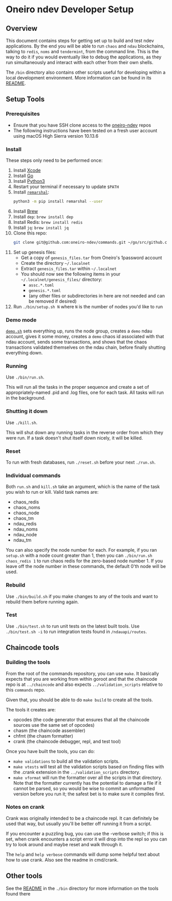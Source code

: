 # Oneiro ndev Developer Setup

## Overview

This document contains steps for getting set up to build and test ndev applications.  By the end you will be able to run `chaos` and `ndau` blockchains, talking to `redis`, `noms` and `tendermint`, from the command line.  This is the way to do it if you would eventually like to debug the applications, as they run simultaneously and interact with each other from their own shells.

The `/bin` directory also contains other scripts useful for developing within a local development environment.  More information can be found in its [README](bin/README.md).

## Setup Tools

### Prerequisites

* Ensure that you have SSH clone access to the [oneiro-ndev](https://github.com/oneiro-ndev) repos
* The following instructions have been tested on a fresh user account using macOS High Sierra version 10.13.6

### Install

These steps only need to be performed once:

1. Install [Xcode](https://itunes.apple.com/us/app/xcode/id497799835)
1. Install [Go](https://golang.org/doc/install)
1. Install [Python3](https://www.python.org/downloads/)
1. Restart your terminal if necessary to update `$PATH`
1. Install [`remarshal`](https://github.com/dbohdan/remarshal):
    ```sh
    python3 -m pip install remarshal --user
    ```
1. Install [Brew](https://brew.sh/)
1. Install `dep`: `brew install dep`
1. Install Redis: `brew install redis`
1. Install `jq`: `brew install jq`
1. Clone this repo:
    ```sh
    git clone git@github.com:oneiro-ndev/commands.git ~/go/src/github.com/oneiro-ndev/commands
    ```
1. Set up genesis files:
    - Get a copy of `genesis_files.tar` from Oneiro's 1password account
    - Create the directory `~/.localnet`
    - Extract `genesis_files.tar` within `~/.localnet`
    - You should now see the following items in your `~/.localnet/genesis_files/` directory:
        - `assc.*.toml`
        - `genesis.*.toml`
        - (any other files or subdirectories in here are not needed and can be removed if desired)
1. Run `./bin/setup.sh N` where `N` is the number of nodes you'd like to run

### Demo mode

[`demo.sh`](demo.sh) sets everything up, runs the node group, creates a `demo` ndau account, gives it some money, creates a `demo` chaos id associated with that ndau account, sends some transactions, and shows that the chaos transactions validated themselves on the ndau chain, before finally shutting everything down.

### Running

Use `./bin/run.sh`.

This will run all the tasks in the proper sequence and create a set of appropriately-named .pid and .log files, one for each task.  All tasks will run in the background.

### Shutting it down

Use `./kill.sh`.

This will shut down any running tasks in the reverse order from which they were run. If a task doesn't shut itself down nicely, it will be killed.

### Reset

To run with fresh databases, run `./reset.sh` before your next `./run.sh`.

### Individual commands

Both `run.sh` and `kill.sh` take an argument, which is the name of the task you wish to run or kill. Valid task names are:

* chaos_redis
* chaos_noms
* chaos_node
* chaos_tm
* ndau_redis
* ndau_noms
* ndau_node
* ndau_tm

You can also specify the node number for each.  For example, if you ran `setup.sh` with a node count greater than 1, then you can `./bin/run.sh chaos_redis 1` to run chaos redis for the zero-based node number 1.  If you leave off the node number in these commands, the default 0'th node will be used.

### Rebuild

Use `./bin/build.sh` if you make changes to any of the tools and want to rebuild them before running again.

### Test

Use `./bin/test.sh` to run unit tests on the latest built tools.
Use `./bin/test.sh -i` to run integration tests found in `/ndauapi/routes`.

## Chaincode tools

### Building the tools

From the root of the commands repository, you can use `make`. It basically expects that you are working from within goroot and that the chaincode repo is at `../chaincode` and also expects `../validation_scripts` relative to this `commands` repo.

Given that, you should be able to do `make build` to create all the tools.

The tools it creates are:

* opcodes (the code generator that ensures that all the chaincode sources use the same set of opcodes)
* chasm (the chaincode assembler)
* chfmt (the chasm formatter)
* crank (the chaincode debugger, repl, and test tool)

Once you have built the tools, you can do:

* `make validations` to build all the validation scripts.
* `make vtests` will test all the validation scripts based on finding files with the .crank extension in the `../validation_scripts` directory.
* `make vformat` will run the formatter over all the scripts in that directory. Note that the formatter currently has the potential to damage a file if it cannot be parsed, so you would be wise to commit an unformatted version before you run it; the safest bet is to make sure it compiles first.

### Notes on crank

Crank was originally intended to be a chaincode repl. It can definitely be used that way, but usually you'll be better off running it from a script.

If you encounter a puzzling bug, you can use the -verbose switch; if this is set, when crank encounters a script error it will drop into the repl so you can try to look around and maybe reset and walk through it.

The `help` and `help verbose` commands will dump some helpful text about how to use crank. Also see the readme in cmd/crank.

## Other tools

See the [README](bin/README.md) in the `./bin` directory for more information on the tools found there
